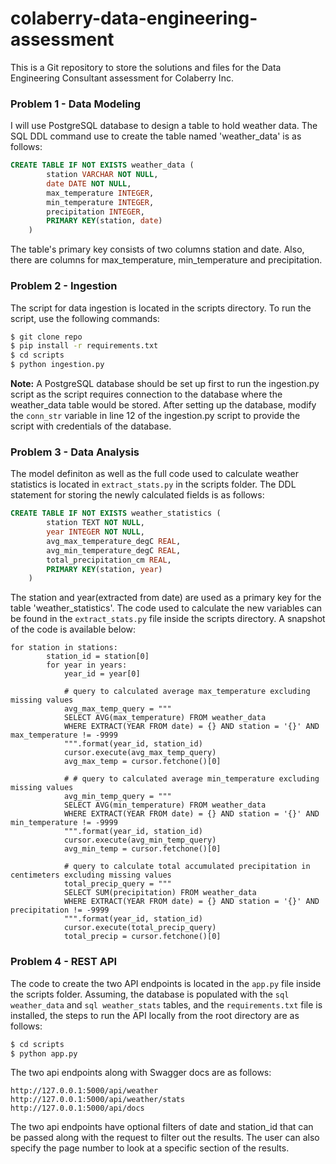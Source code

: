 # colaberry-data-engineering-assessment
This is a Git repository to store the solutions and files for the Data Engineering Consultant assessment for Colaberry Inc. 

### Problem 1 - Data Modeling
I will use PostgreSQL database to design a table to hold weather data. The SQL DDL command use to create the table named 'weather_data' is as follows:

```sql
CREATE TABLE IF NOT EXISTS weather_data (
        station VARCHAR NOT NULL,
        date DATE NOT NULL,
        max_temperature INTEGER,
        min_temperature INTEGER,
        precipitation INTEGER,
        PRIMARY KEY(station, date)
    )
```
The table's primary key consists of two columns station and date. Also, there are columns for max_temperature, min_temperature and precipitation.

### Problem 2 - Ingestion
The script for data ingestion is located in the scripts directory. To run the script, use the following commands:

```bash
$ git clone repo
$ pip install -r requirements.txt
$ cd scripts
$ python ingestion.py
```

**Note:** A PostgreSQL database should be set up first to run the ingestion.py script as the script requires connection to the database where the weather_data table would be stored. After setting up the database, modify the ``` conn_str ``` variable in line 12 of the ingestion.py script to provide the script with credentials of the database.


### Problem 3 - Data Analysis

The model definiton as well as the full code used to calculate weather statistics is located in ``` extract_stats.py ``` in the scripts folder. The DDL statement for storing the newly calculated fields is as follows: 

```sql
CREATE TABLE IF NOT EXISTS weather_statistics (
        station TEXT NOT NULL,
        year INTEGER NOT NULL,
        avg_max_temperature_degC REAL,
        avg_min_temperature_degC REAL,
        total_precipitation_cm REAL, 
        PRIMARY KEY(station, year)
    )
```
The station and year(extracted from date) are used as a primary key for the table 'weather_statistics'. The code used to calculate the new variables can be found in the ```extract_stats.py``` file inside the scripts directory. A snapshot of the code is available below:

```
for station in stations:
        station_id = station[0]
        for year in years:
            year_id = year[0]

            # query to calculated average max_temperature excluding missing values
            avg_max_temp_query = """
            SELECT AVG(max_temperature) FROM weather_data
            WHERE EXTRACT(YEAR FROM date) = {} AND station = '{}' AND max_temperature != -9999
            """.format(year_id, station_id)
            cursor.execute(avg_max_temp_query)
            avg_max_temp = cursor.fetchone()[0]
            
            # # query to calculated average min_temperature excluding missing values
            avg_min_temp_query = """
            SELECT AVG(min_temperature) FROM weather_data
            WHERE EXTRACT(YEAR FROM date) = {} AND station = '{}' AND min_temperature != -9999
            """.format(year_id, station_id)
            cursor.execute(avg_min_temp_query)
            avg_min_temp = cursor.fetchone()[0]

            # query to calculate total accumulated precipitation in centimeters excluding missing values
            total_precip_query = """
            SELECT SUM(precipitation) FROM weather_data
            WHERE EXTRACT(YEAR FROM date) = {} AND station = '{}' AND precipitation != -9999
            """.format(year_id, station_id)
            cursor.execute(total_precip_query)
            total_precip = cursor.fetchone()[0]
```

### Problem 4 - REST API
The code to create the two API endpoints is located in the ```app.py``` file inside the scripts folder. Assuming, the database is populated with the ```sql weather_data``` and ```sql weather_stats``` tables, and the ```requirements.txt``` file is installed, the steps to run the API locally from the root directory are as follows:

```bash
$ cd scripts
$ python app.py
```
The two api endpoints along with Swagger docs are as follows:

```
http://127.0.0.1:5000/api/weather
http://127.0.0.1:5000/api/weather/stats
http://127.0.0.1:5000/api/docs
```
The two api endpoints have optional filters of date and station_id that can be passed along with the request to filter out the results. The user can also specify the page number to look at a specific section of the results.
